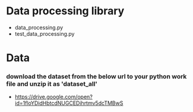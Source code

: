 # Data processing library
* data_processing.py
* test_data_processing.py

# Data
### download the dataset from the below url to your python work file and unzip it as 'dataset_all'
* https://drive.google.com/open?id=1floYDidHbtcdNUGCEDihrtmv5dcTMBwS
